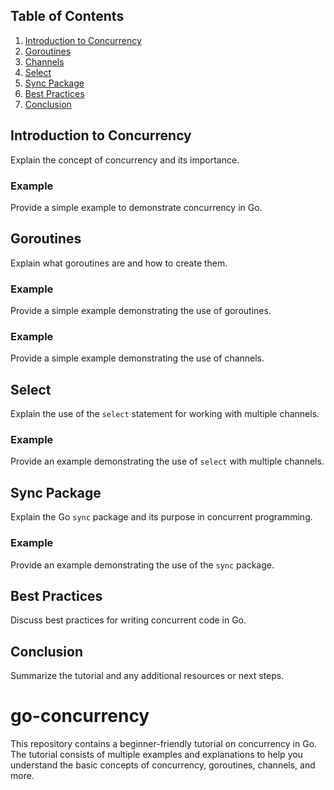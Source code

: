 ## Table of Contents

1. [Introduction to Concurrency](#introduction-to-concurrency)
2. [Goroutines](#goroutines)
3. [Channels](/channels/index.md)
4. [Select](#select)
5. [Sync Package](#sync-package)
6. [Best Practices](#best-practices)
7. [Conclusion](#conclusion)

## Introduction to Concurrency

Explain the concept of concurrency and its importance.

### Example

Provide a simple example to demonstrate concurrency in Go.

## Goroutines

Explain what goroutines are and how to create them.

### Example

Provide a simple example demonstrating the use of goroutines.


### Example

Provide a simple example demonstrating the use of channels.

## Select

Explain the use of the `select` statement for working with multiple channels.

### Example

Provide an example demonstrating the use of `select` with multiple channels.

## Sync Package

Explain the Go `sync` package and its purpose in concurrent programming.

### Example

Provide an example demonstrating the use of the `sync` package.

## Best Practices

Discuss best practices for writing concurrent code in Go.

## Conclusion

Summarize the tutorial and any additional resources or next steps.
# go-concurrency
This repository contains a beginner-friendly tutorial on concurrency in Go. The tutorial consists of multiple examples and explanations to help you understand the basic concepts of concurrency, goroutines, channels, and more.


